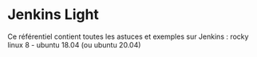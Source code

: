 # Jenkins Light

Ce référentiel contient toutes les astuces et exemples sur Jenkins : rocky linux 8 - ubuntu 18.04 (ou ubuntu 20.04)